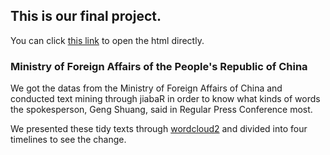 ## This is our final project.

You can click [this link](https://jouanc99.github.io/final_project/wordscloud.html) to open the html directly.

### Ministry of Foreign Affairs of the People's Republic of China
We got the datas from the Ministry of Foreign Affairs of China and conducted text mining through jiabaR in order to know what kinds of words the spokesperson, Geng Shuang, said in Regular Press Conference most.

We presented these tidy texts through [wordcloud2](https://github.com/dupadhyaya/Ranalytics18/blob/master/48c-TM/worldcloud2.R) and divided into four timelines to see the change.

